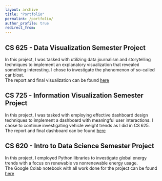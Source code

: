 ```yaml
---
layout: archive
title: "Portfolio"
permalink: /portfolio/
author_profile: true
redirect_from:
---
```


## CS 625 - Data Visualization Semester Project  
In this project, I was tasked with utilizing data journalism and storytelling techniques to implement an explanatory visualization that revealed something interesting. I chose to investigate the phenomenon of so-called car bloat.  
The report and final visualization can be found [here](https://github.com/calebkbrad/car-bloat-visualization)  
## CS 725 - Information Visualization Semester Project  
In this project, I was tasked with employing effective dashboard design techniques to implement a dashboard with meaningful user interactions. I chose to continue investigating vehicle weight trends as I did in CS 625.  
The report and final dashboard can be found [here](https://github.com/calebkbrad/725Project/blob/main/project-report.md)  
## CS 620 - Intro to Data Science Semester Project  
In this project, I employed Python libraries to investigate global energy trends with a focus on renewable vs nonrenewable energy usage.  
The Google Colab notebook with all work done for the project can be found [here](https://colab.research.google.com/drive/13aEsPHRwSAUX9BxaG5beelY-hLmBAmMe?usp=sharing)  
